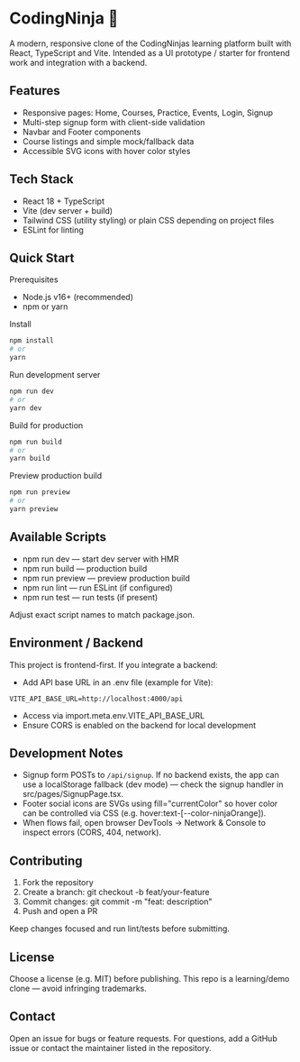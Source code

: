 # CodingNinja 🚀

A modern, responsive clone of the CodingNinjas learning platform built with React, TypeScript and Vite. Intended as a UI prototype / starter for frontend work and integration with a backend.

## Features
- Responsive pages: Home, Courses, Practice, Events, Login, Signup
- Multi-step signup form with client-side validation
- Navbar and Footer components
- Course listings and simple mock/fallback data
- Accessible SVG icons with hover color styles

## Tech Stack
- React 18 + TypeScript
- Vite (dev server + build)
- Tailwind CSS (utility styling) or plain CSS depending on project files
- ESLint for linting

## Quick Start

Prerequisites
- Node.js v16+ (recommended)
- npm or yarn

Install
```bash
npm install
# or
yarn
```

Run development server
```bash
npm run dev
# or
yarn dev
```

Build for production
```bash
npm run build
# or
yarn build
```

Preview production build
```bash
npm run preview
# or
yarn preview
```

## Available Scripts
- npm run dev — start dev server with HMR
- npm run build — production build
- npm run preview — preview production build
- npm run lint — run ESLint (if configured)
- npm run test — run tests (if present)

Adjust exact script names to match package.json.

## Environment / Backend
This project is frontend-first. If you integrate a backend:
- Add API base URL in an .env file (example for Vite):
```env
VITE_API_BASE_URL=http://localhost:4000/api
```
- Access via import.meta.env.VITE_API_BASE_URL
- Ensure CORS is enabled on the backend for local development

## Development Notes
- Signup form POSTs to `/api/signup`. If no backend exists, the app can use a localStorage fallback (dev mode) — check the signup handler in src/pages/SignupPage.tsx.
- Footer social icons are SVGs using fill="currentColor" so hover color can be controlled via CSS (e.g. hover:text-[--color-ninjaOrange]).
- When flows fail, open browser DevTools → Network & Console to inspect errors (CORS, 404, network).

## Contributing
1. Fork the repository
2. Create a branch: git checkout -b feat/your-feature
3. Commit changes: git commit -m "feat: description"
4. Push and open a PR

Keep changes focused and run lint/tests before submitting.

## License
Choose a license (e.g. MIT) before publishing. This repo is a learning/demo clone — avoid infringing trademarks.

## Contact
Open an issue for bugs or feature requests. For questions, add a GitHub issue or contact the maintainer listed in the repository.
